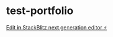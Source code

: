 # test-portfolio

[Edit in StackBlitz next generation editor ⚡️](https://stackblitz.com/~/github.com/abelendeshaw/test-portfolio)